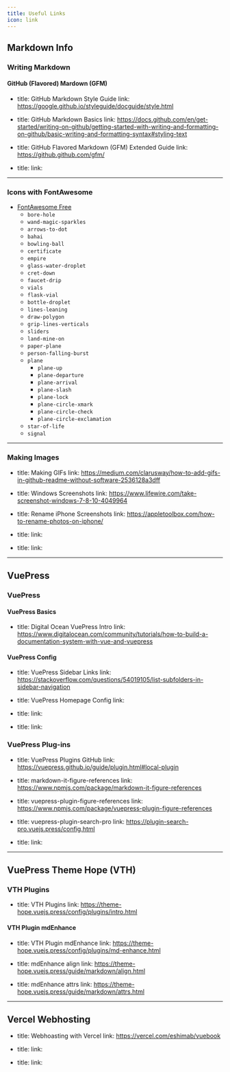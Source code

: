 ```yaml
---
title: Useful Links
icon: link
---
```


## Markdown Info

### Writing Markdown

#### GitHub (Flavored) Mardown (GFM)
- title: GitHub Markdown Style Guide
  link: https://google.github.io/styleguide/docguide/style.html

- title: GitHub Markdown Basics
  link: https://docs.github.com/en/get-started/writing-on-github/getting-started-with-writing-and-formatting-on-github/basic-writing-and-formatting-syntax#styling-text

- title: GitHub Flavored Markdown (GFM) Extended Guide
  link: https://github.github.com/gfm/

- title:
  link:

---

### Icons with FontAwesome

-   [FontAwesome Free](https://fontawesome.com/search?q=hole&o=r&m=free)
    -   <HopeIcon icon="bore-hole"/> `bore-hole` 
    -   `wand-magic-sparkles`
    -   `arrows-to-dot`
    -   `bahai`
    -   `bowling-ball`
    -   `certificate`
    -   `empire`
    -   `glass-water-droplet`
    -   `cret-down`
    -   `faucet-drip`
    -   `vials`
    -   `flask-vial`
    -   `bottle-droplet`
    -   `lines-leaning`
    -   `draw-polygon`
    -   `grip-lines-verticals`
    -   `sliders`
    -   `land-mine-on`
    -   `paper-plane`
    -   `person-falling-burst`
    -   `plane`
        -   `plane-up`
        -   `plane-departure`
        -   `plane-arrival`
        -   `plane-slash`
        -   `plane-lock`
        -   `plane-circle-xmark`
        -   `plane-circle-check`
        -   `plane-circle-exclamation`
    -   `star-of-life`
    -   `signal`

---

### Making Images

- title: Making GIFs
  link: https://medium.com/clarusway/how-to-add-gifs-in-github-readme-without-software-2536128a3dff

- title: Windows Screenshots
  link: https://www.lifewire.com/take-screenshot-windows-7-8-10-4049964

- title: Rename iPhone Screenshots
  link: https://appletoolbox.com/how-to-rename-photos-on-iphone/

- title:
  link:

- title:
  link:


---

## VuePress

### VuePress

#### VuePress Basics

- title: Digital Ocean VuePress Intro
  link: https://www.digitalocean.com/community/tutorials/how-to-build-a-documentation-system-with-vue-and-vuepress

#### VuePress Config

- title: VuePress Sidebar Links
  link: https://stackoverflow.com/questions/54019105/list-subfolders-in-sidebar-navigation

- title: VuePress Homepage Config
  link: 
  
- title:
  link:

- title:
  link:

### VuePress Plug-ins

- title: VuePress Plugins GitHub
  link: https://vuepress.github.io/guide/plugin.html#local-plugin

- title: markdown-it-figure-references
  link: https://www.npmjs.com/package/markdown-it-figure-references
  
- title: vuepress-plugin-figure-references
  link: https://www.npmjs.com/package/vuepress-plugin-figure-references

- title: vuepress-plugin-search-pro
  link: https://plugin-search-pro.vuejs.press/config.html

- title:
  link:

---

## VuePress Theme Hope (VTH)

### VTH Plugins

- title: VTH Plugins 
  link: https://theme-hope.vuejs.press/config/plugins/intro.html

#### VTH Plugin mdEnhance

- title: VTH Plugin mdEnhance
  link: https://theme-hope.vuejs.press/config/plugins/md-enhance.html
  
- title: mdEnhance align
  link: https://theme-hope.vuejs.press/guide/markdown/align.html
  
- title: mdEnhance attrs
  link: https://theme-hope.vuejs.press/guide/markdown/attrs.html

---

## Vercel Webhosting

- title: Webhoasting with Vercel
  link: https://vercel.com/eshimab/vuebook

- title:
  link:

- title:
  link:
  
